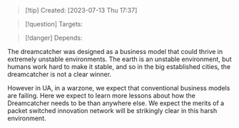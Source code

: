 
>[!tip] Created: [2023-07-13 Thu 17:37]

>[!question] Targets: 

>[!danger] Depends: 

The dreamcatcher was designed as a business model that could thrive in extremely unstable environments.  The earth is an unstable environment, but humans work hard to make it stable, and so in the big established cities, the dreamcatcher is not a clear winner.

However in UA, in a warzone, we expect that conventional business models are failing.  Here we expect to learn more lessons about how the Dreamcatcher needs to be than anywhere else.  We expect the merits of a packet switched innovation network will be strikingly clear in this harsh environment.